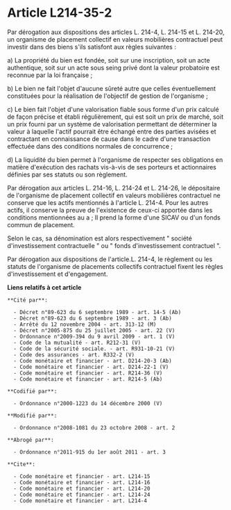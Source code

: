 # Article L214-35-2

Par dérogation aux dispositions des articles L. 214-4, L. 214-15 et L. 214-20, un organisme de placement collectif en valeurs
mobilières contractuel peut investir dans des biens s'ils satisfont aux règles suivantes : 

a) La propriété du bien est fondée, soit sur une inscription, soit un acte authentique, soit sur un acte sous seing privé
dont la valeur probatoire est reconnue par la loi française ; 

b) Le bien ne fait l'objet d'aucune sûreté autre que celles éventuellement constituées pour la réalisation de l'objectif de
gestion de l'organisme ; 

c) Le bien fait l'objet d'une valorisation fiable sous forme d'un prix calculé de façon précise et établi régulièrement, qui
est soit un prix de marché, soit un prix fourni par un système de valorisation permettant de déterminer la valeur à laquelle
l'actif pourrait être échangé entre des parties avisées et contractant en connaissance de cause dans le cadre d'une
transaction effectuée dans des conditions normales de concurrence ; 

d) La liquidité du bien permet à l'organisme de respecter ses obligations en matière d'exécution des rachats vis-à-vis de ses
porteurs et actionnaires définies par ses statuts ou son règlement. 

Par dérogation aux articles L. 214-16, L. 214-24 et L. 214-26, le dépositaire de l'organisme de placement collectif en
valeurs mobilières contractuel ne conserve que les actifs mentionnés à l'article L. 214-4. Pour les autres actifs, il
conserve la preuve de l'existence de ceux-ci apportée dans les conditions mentionnées au a ; Il prend la forme d'une SICAV ou
d'un fonds commun de placement. 

Selon le cas, sa dénomination est alors respectivement " société d'investissement contractuelle " ou " fonds d'investissement
contractuel ". 

Par dérogation aux dispositions de l'article.L. 214-4, le règlement ou les statuts de l'organisme de placements collectifs
contractuel fixent les règles d'investissement et d'engagement.

**Liens relatifs à cet article**

	**Cité par**:

	  - Décret n°89-623 du 6 septembre 1989 - art. 14-5 (Ab)
	  - Décret n°89-623 du 6 septembre 1989 - art. 3 (Ab)
	  - Arrêté du 12 novembre 2004 - art. 313-12 (M)
	  - Décret n°2005-875 du 25 juillet 2005 - art. 22 (V)
	  - Ordonnance n°2009-394 du 9 avril 2009 - art. 1 (V)
	  - Code de la mutualité - art. R212-31 (V)
	  - Code de la sécurité sociale. - art. R931-10-21 (V)
	  - Code des assurances - art. R332-2 (V)
	  - Code monétaire et financier - art. D214-20-3 (Ab)
	  - Code monétaire et financier - art. D214-22-1 (V)
	  - Code monétaire et financier - art. R214-36 (V)
	  - Code monétaire et financier - art. R214-5 (Ab)

	**Codifié par**:

	  - Ordonnance n°2000-1223 du 14 décembre 2000 (V)

	**Modifié par**:

	  - Ordonnance n°2008-1081 du 23 octobre 2008 - art. 2

	**Abrogé par**:

	  - Ordonnance n°2011-915 du 1er août 2011 - art. 3

	**Cite**:

	  - Code monétaire et financier - art. L214-15
	  - Code monétaire et financier - art. L214-16
	  - Code monétaire et financier - art. L214-20
	  - Code monétaire et financier - art. L214-24
	  - Code monétaire et financier - art. L214-4
